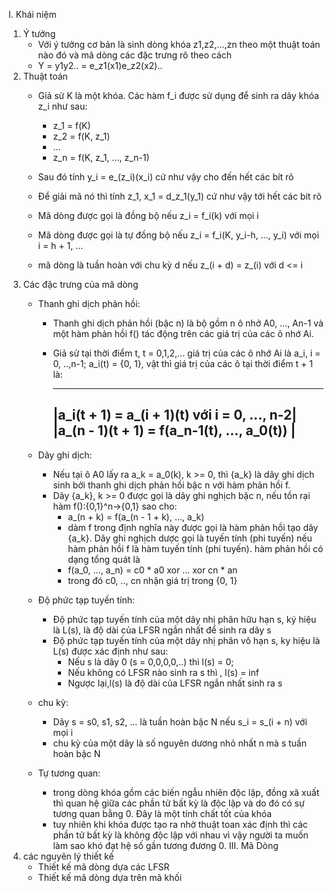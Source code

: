 I. Khái niệm
1. Ý tưởng
   + Với ý tưởng cơ bản là sinh dòng khóa z1,z2,...,zn theo một thuật toán nào đó và mã dòng các đặc trưng rõ theo cách
   + Y = y1y2.. = e_z1(x1)e_z2(x2)..
2. Thuật toán
   + Giả sử K là một khóa. Các hàm f_i được sử dụng để sinh ra dãy khóa z_i như sau:
     - z_1 = f(K)
     - z_2 = f(K, z_1)
     - ...
     - z_n = f(K, z_1, ..., z_n-1)

   + Sau đó tính y_i = e_(z_i)(x_i) cứ như vậy cho đến hết các bít rõ
   + Để giải mã nó thì tính z_1, x_1 = d_z_1(y_1) cứ như vậy tới hết các bit rõ
   + Mã dòng được gọi là đồng bộ nếu z_i = f_i(k) với mọi i
   + Mã dòng được gọi là tự đồng bộ nếu z_i = f_i(K, y_i-h, ..., y_i) với mọi i = h + 1, ...
   + mã dòng là tuần hoàn với chu kỳ d nếu z_(i + d) = z_(i) với d <= i
3. Các đặc trưng của mã dòng
   + Thanh ghi dịch phản hồi:
     - Thanh ghi dịch phản hồi (bậc n) là bộ gồm n ô nhở A0, ..., An-1 và một hàm phản hồi f() tác động trên các giá trị của các ô nhớ Ai.
     - Giả sử tại thời điểm t, t = 0,1,2,... giá trị của các ô nhớ Ai là a_i, i = 0, ..,n-1; a_i(t) = {0, 1}, vật thì giá trị của các ô tại thời điểm t + 1 là:
       
       -----------------------------------------------
       |a_i(t + 1) = a_(i + 1)(t) với i = 0, ..., n-2|
       |a_(n - 1)(t + 1) = f(a_n-1(t), ..., a_0(t))  |
       -----------------------------------------------

   + Dãy ghi dịch:
       - Nếu tại ô A0 lấy ra a_k = a_0(k), k >= 0, thì {a_k} là dãy ghi dịch sinh bởi thanh ghi dịch phản hồi bậc n với hàm phản hồi f.
       - Dãy {a_k}, k >= 0 được gọi là dãy ghi nghịch bậc n, nếu tồn rại hàm f():{0,1}^n->{0,1} sao cho:
         - a_(n + k) = f(a_(n - 1 + k), ..., a_k)
         - dàm f trong định nghĩa này được gọi là hàm phản hồi tạo dãy {a_k}. Dãy ghi nghịch dược gọi là tuyến tính (phi tuyến) nếu hàm phản hồi f là hàm tuyến tính (phi tuyến). hàm phản hồi có dạng tổng quát là
         - f(a_0, ..., a_n) = c0 * a0 xor ... xor cn * an
         - trong đó c0, .., cn nhận giá trị trong {0, 1}
   + Độ phức tạp tuyến tính:
     - Độ phức tạp tuyến tính của một dãy nhị phân hữu hạn s, ký hiệu là L(s), là độ dài của LFSR ngắn nhất để sinh ra dãy s
     - Độ phức tạp tuyến tính của một dãy nhị phân vô hạn s, ky hiệu là L(s) được xác định như sau:
       - Nếu s là dãy 0 (s = 0,0,0,0,..) thì l(s) = 0;
       - Nếu không có LFSR nào sinh ra s thì , l(s) = inf
       - Ngược lại,l(s) là độ dài của LFSR ngắn nhất sinh ra s

   + chu kỳ:
     - Dãy s = s0, s1, s2, ... là tuần hoàn bậc N nếu s_i = s_(i + n) với mọi i
     - chu kỳ của một dãy là số nguyên dương nhỏ nhất n mà s tuần hoàn bậc N
   + Tự tương quan:
     - trong dòng khóa gồm các biến ngẫu nhiên độc lập, đồng xã xuất thì quan hệ giữa các phần tử bất kỳ là  độc lập và do đó có sự tương quan bằng 0. Đây là một tính chất tốt của khóa
     - tuy nhiên khi khóa được tạo ra nhờ thuật toan xác định thì các phần tử bất kỳ là không độc lập với nhau vì vậy người ta muốn làm sao khó đạt hệ số gần tương đương 0.
III. Mã Dòng
1. các nguyên lý thiết kế
   + Thiết kế mã dòng dựa  các LFSR
   + Thiết kế mã dòng dựa trên mã khối

   
       
